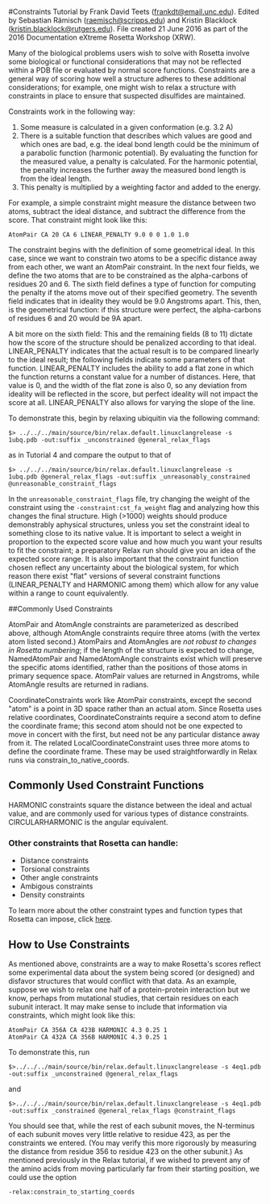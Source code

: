 #Constraints
Tutorial by Frank David Teets (frankdt@email.unc.edu). Edited by Sebastian Rämisch (raemisch@scripps.edu) and Kristin Blacklock (kristin.blacklock@rutgers.edu).  File created 21 June 2016 as part of the 2016 Documentation eXtreme Rosetta Workshop (XRW).

Many of the biological problems users wish to solve with Rosetta involve some biological or functional considerations that may not be reflected within a PDB file or evaluated by normal score functions. Constraints are a general way of scoring how well a structure adheres to these additional considerations; for example, one might wish to relax a structure with constraints in place to ensure that suspected disulfides are maintained.


Constraints work in the following way:   

1. Some measure is calculated in a given conformation (e.g. 3.2 A)  
2. There is a suitable function that describes which values are good and which ones are bad, e.g. the ideal bond length could be the minimum of a parabolic function (harmonic potential). By evaluating the function for the measured value, a penalty is calculated. For the harmonic potential, the penalty increases the further away the measured bond length is from the ideal length. 
3. This penalty is multiplied by a weighting factor and added to the energy.

For example, a simple constraint might measure the distance between two atoms, subtract the ideal distance, and subtract the difference from the score. That constraint might look like this:
	
	AtomPair CA 20 CA 6 LINEAR_PENALTY 9.0 0 0 1.0 1.0 

The constraint begins with the definition of some geometrical ideal.  In this case, since we want to constrain two atoms to be a specific distance away from each other, we want an AtomPair constraint. In the next four fields, we define the two atoms that are to be constrained as the alpha-carbons of residues 20 and 6. The sixth field defines a type of function for computing the penalty if the atoms move out of their specified geometry. The seventh field indicates that in ideality they would be 9.0 Angstroms apart. This, then, is the geometrical function: if this structure were perfect, the alpha-carbons of residues 6 and 20 would be 9A apart.

A bit more on the sixth field: This and the remaining fields (8 to 11) dictate how the score of the structure should be penalized according to that ideal. LINEAR_PENALTY indicates that the actual result is to be compared linearly to the ideal result; the following fields indicate some parameters of that function. LINEAR_PENALTY includes the ability to add a flat zone in which the function returns a constant value for a number of distances. Here, that value is 0, and the width of the flat zone is also 0, so any deviation from ideality will be reflected in the score, but perfect ideality will not impact the score at all. LINEAR_PENALTY also allows for varying the slope of the line. 

To demonstrate this, begin by relaxing ubiquitin via the following command:

	$> ../../../main/source/bin/relax.default.linuxclangrelease -s 1ubq.pdb -out:suffix _unconstrained @general_relax_flags

as in Tutorial 4 and compare the output to that of 

	$> ../../../main/source/bin/relax.default.linuxclangrelease -s 1ubq.pdb @general_relax_flags -out:suffix _unreasonably_constrained @unreasonable_constraint_flags

In the `unreasonable_constraint_flags` file, try changing the weight of the constraint using the `-constraint:cst_fa_weight` flag and analyzing how this changes the final structure. High (>1000) weights should produce demonstrably aphysical structures, unless you set the constraint ideal to something close to its native value. It is important to select a weight in proportion to the expected score value and how much you want your results to fit the constraint; a preparatory Relax run should give you an idea of the expected score range. It is also important that the constraint function chosen reflect any uncertainty about the biological system, for which reason there exist "flat" versions of several constraint functions (LINEAR_PENALTY and HARMONIC among them) which allow for any value within a range to count equivalently.

##Commonly Used Constraints

AtomPair and AtomAngle constraints are parameterized as described above, although AtomAngle constraints require three atoms (with the vertex atom listed second.) AtomPairs and AtomAngles are *not robust to changes in Rosetta numbering*; if the length of the structure is expected to change, NamedAtomPair and NamedAtomAngle constraints exist which will preserve the specific atoms identified, rather than the positions of those atoms in primary sequence space. AtomPair values are returned in Angstroms, while AtomAngle results are returned in radians.

CoordinateConstraints work like AtomPair constraints, except the second "atom" is a point in 3D space rather than an actual atom. Since Rosetta uses relative coordinates, CoordinateConstraints require a second atom to define the coordinate frame; this second atom should not be one expected to move in concert with the first, but need not be any particular distance away from it. The related LocalCoordinateConstraint uses three more atoms to define the coordinate frame. These may be used straightforwardly in Relax runs via constrain_to_native_coords.

## Commonly Used Constraint Functions

HARMONIC constraints square the distance between the ideal and actual value, and are commonly used for various types of distance constraints. CIRCULARHARMONIC is the angular equivalent.

### Other constraints that Rosetta can handle:
  
* Distance constraints
* Torsional constraints
* Other angle constraints
* Ambigous constraints
* Density constraints

To learn more about the other constraint types and function types that Rosetta can impose, click [here]().

## How to Use Constraints

As mentioned above, constraints are a way to make Rosetta's scores reflect some experimental data about the system being scored (or designed) and disfavor structures that would conflict with that data. As an example, suppose we wish to relax one half of a protein-protein interaction but we know, perhaps from mutational studies, that certain residues on each subunit interact. It may make sense to include that information via constraints, which might look like this:

	AtomPair CA 356A CA 423B HARMONIC 4.3 0.25 1
	AtomPair CA 432A CA 356B HARMONIC 4.3 0.25 1

To demonstrate this, run

	$>../../../main/source/bin/relax.default.linuxclangrelease -s 4eq1.pdb -out:suffix _unconstrained @general_relax_flags

and 

	$>../../../main/source/bin/relax.default.linuxclangrelease -s 4eq1.pdb -out:suffix _constrained @general_relax_flags @constraint_flags

You should see that, while the rest of each subunit moves, the N-terminus of each subunit moves very little relative to residue 423, as per the constraints we entered. (You may verify this more rigorously by measuring the distance from residue 356 to residue 423 on the other subunit.) As mentioned previously in the Relax tutorial, if we wished to prevent any of the amino acids from moving particularly far from their starting position, we could use the option
	
	-relax:constrain_to_starting_coords

